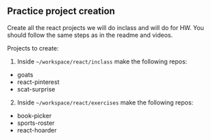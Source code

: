 ## Practice project creation
Create all the react projects we will do inclass and will do for HW.  You should follow the same steps as in the readme and videos.

Projects to create:
1. Inside `~/workspace/react/inclass` make the following repos:
* goats
* react-pinterest
* scat-surprise

2. Inside `~/workspace/react/exercises` make the following repos:
* book-picker
* sports-roster
* react-hoarder
